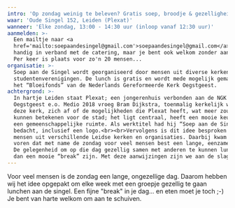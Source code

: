 ```yaml
---
intro: 'Op zondag weinig te beleven? Gratis soep, broodje & gezelligheid bij'
waar: 'Oude Singel 152, Leiden (Plexat)'
wanneer: 'Elke zondag, 13:00 - 14:30 uur (inloop vanaf 12:30 uur)'
aanmelden: >-
  Een mailtje naar <a
  href='mailto:soepaandesingel@gmail.com'>soepaandesingel@gmail.com</a> is
  handig in verband met de catering, maar je bent ook welkom zonder aanmelding.
  Per keer is plaats voor zo'n 20 mensen...
organisatie: >-
  Soep aan de Singel wordt georganiseerd door mensen uit diverse kerken en
  studentenverenigingen. De lunch is gratis en wordt mede mogelijk gemaakt door
  het “Bloeifonds” van de Nederlands Gereformeerde Kerk Oegstgeest.
achtergrond: >-
  In hartje Leiden staat Plexat; een jongerenhuis verbonden aan de NGK
  Oegstgeest e.o. Medio 2018 vroeg Bram Dijkstra, toenmalig kerkelijk werker in
  deze kerk, zich af of de mogelijkheden die Plexat heeft, wat meer zouden
  kunnen betekenen voor de stad; het ligt centraal, heeft een mooie keuken en
  een gemeenschappelijke ruimte. Als werktitel had hij “Soep aan de Singel”
  bedacht, inclusief een logo.<br><br>Vervolgens is dit idee besproken met
  mensen uit verschillende Leidse kerken en organisaties. Daarbij kwam naar
  voren dat met name de zondag voor veel mensen best een lange, eenzame dag is.
  De gelegenheid om op die dag gezellig samen met anderen te kunnen lunchen zou
  dan een mooie “break” zijn. Met deze aanwijzingen zijn we aan de slag gegaan!
---
```


Voor veel mensen is de zondag een lange, ongezellige dag. Daarom hebben wij het idee opgepakt om elke week met een groepje gezellig te gaan lunchen aan de singel. Een fijne "break" in je dag... en eten moet je toch ;-) Je bent van harte welkom om aan te schuiven.
